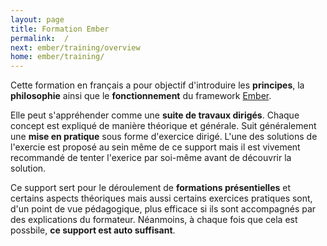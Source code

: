 ```yaml
---
layout: page
title: Formation Ember
permalink:  /
next: ember/training/overview
home: ember/training/
---
```


Cette formation en français a pour objectif d'introduire les **principes**, la **philosophie** ainsi que le **fonctionnement** du framework [Ember](http://emberjs.com).

Elle peut s'appréhender comme une **suite de travaux dirigés**. Chaque concept est expliqué de manière théorique et générale. Suit généralement
une **mise en pratique** sous forme d'exercice dirigé. L'une des solutions de l'exercie est proposé au sein même de ce support mais il est vivement
recommandé de tenter l'exerice par soi-même avant de découvrir la solution.

Ce support sert pour le déroulement de **formations présentielles** et certains aspects théoriques mais aussi certains exercices pratiques sont, d'un
point de vue pédagogique, plus efficace si ils sont accompagnés par des explications du formateur. Néanmoins, à chaque fois que cela est possbile,
**ce support est auto suffisant**.
